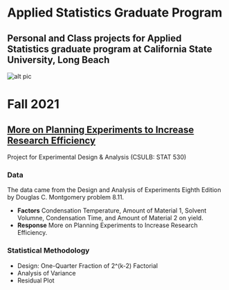 # Applied Statistics Graduate Program
Personal and Class projects for Applied Statistics graduate program at California State University, Long Beach
---

![alt pic](https://www.csulb.edu/sites/default/files/groups/marketing-communications/zoombks/zoombackgrounds_16.jpg)

# Fall 2021 
## [More on Planning Experiments to Increase Research Efficiency](https://github.com/OKcomputer626/Applied_Statistics_Grad_Projects/tree/main/More%20on%20Planning%20Experiments%20to%20Increase%20Research%20Efficiency)
Project for Experimental Design & Analysis (CSULB: STAT 530)
### Data
The data came from the Design and Analysis of Experiments Eighth Edition by Douglas C. Montgomery problem 8.11.
* **Factors** Condensation Temperature, Amount of Material 1, Solvent Volumne, Condensation Time, and Amount of Material 2 on yield.
* **Response** More on Planning Experiments to Increase Research Efficiency.
### Statistical Methodology
* Design: One-Quarter Fraction of 2^(k-2) Factorial
* Analysis of Variance
* Residual Plot
